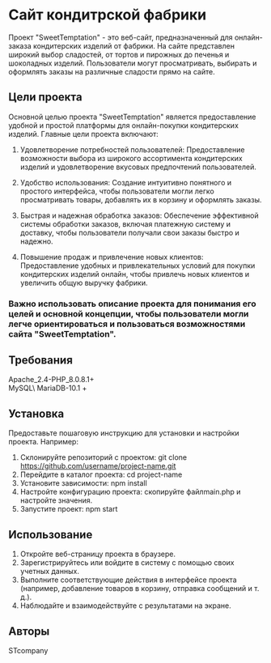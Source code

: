 # Сайт кондитрской фабрики
Проект "SweetTemptation" - это веб-сайт, предназначенный для онлайн-заказа кондитерских изделий от фабрики. На сайте представлен широкий выбор сладостей, от тортов и пирожных до печенья и шоколадных изделий. Пользователи могут просматривать, выбирать и оформлять заказы на различные сладости прямо на сайте.

## Цели проекта
Основной целью проекта "SweetTemptation" является предоставление удобной и простой платформы для онлайн-покупки кондитерских изделий. Главные цели проекта включают:
1. Удовлетворение потребностей пользователей: Предоставление возможности выбора из широкого ассортимента кондитерских изделий и удовлетворение вкусовых предпочтений пользователей.

2. Удобство использования: Создание интуитивно понятного и простого интерфейса, чтобы пользователи могли легко просматривать товары, добавлять их в корзину и оформлять заказы.

3. Быстрая и надежная обработка заказов: Обеспечение эффективной системы обработки заказов, включая платежную систему и доставку, чтобы пользователи получали свои заказы быстро и надежно.

4. Повышение продаж и привлечение новых клиентов: Предоставление удобных и привлекательных условий для покупки кондитерских изделий онлайн, чтобы привлечь новых клиентов и увеличить общую выручку фабрики.

### Важно использовать описание проекта для понимания его целей и основной концепции, чтобы пользователи могли легче ориентироваться и пользоваться возможностями сайта "SweetTemptation".

## Требования

 Apache_2.4-PHP_8.0.8.1+ <br>
 MySQL\ MariaDB-10.1 +

## Установка

Предоставьте пошаговую инструкцию для установки и настройки проекта. Например:

1. Склонируйте репозиторий с проектом: git clone https://github.com/username/project-name.git
2. Перейдите в каталог проекта: cd project-name
3. Установите зависимости: npm install
4. Настройте конфигурацию проекта: скопируйте файлmain.php и настройте значения.
5. Запустите проект: npm start

## Использование

1. Откройте веб-страницу проекта в браузере.
2. Зарегистрируйтесь или войдите в систему с помощью своих учетных данных.
3. Выполните соответствующие действия в интерфейсе проекта (например, добавление товаров в корзину, отправка сообщений и т. д.).
4. Наблюдайте и взаимодействуйте с результатами на экране.

## Авторы

STcompany
